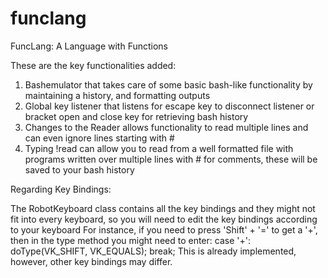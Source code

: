 # funclang
FuncLang: A Language with Functions

These are the key functionalities added:

1. Bashemulator that takes care of some basic bash-like functionality by maintaining a history, and formatting outputs
2. Global key listener that listens for escape key to disconnect listener or bracket open and close key for retrieving bash history
3. Changes to the Reader allows functionality to read multiple lines and can even ignore lines starting with #
4. Typing !read <filename> can allow you to read from a well formatted file with programs written over multiple lines with # for comments, these will be saved to your bash history

Regarding Key Bindings:
  
  The RobotKeyboard class contains all the key bindings and they might not fit into every keyboard, so you will need to edit the key bindings according to your keyboard
  For instance, if you need to press 'Shift' + '=' to get a '+', then in the type method you might need to enter:
    case '+': doType(VK_SHIFT, VK_EQUALS); break;
  This is already implemented, however, other key bindings may differ.
